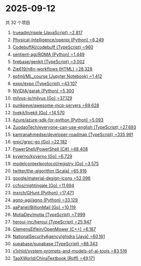 # 2025-09-12

共 32 个项目

<!-- BEGIN GITHUB -->
<!-- 最后更新时间 2025-09-12 21:17:07 +0800 -->
1. [trueadm/ripple (JavaScript) ⭐2,817](https://github.com/trueadm/ripple)
1. [Physical-Intelligence/openpi (Python) ⭐6,249](https://github.com/Physical-Intelligence/openpi)
1. [CodebuffAI/codebuff (TypeScript) ⭐960](https://github.com/CodebuffAI/codebuff)
1. [sentient-agi/ROMA (Python) ⭐1,449](https://github.com/sentient-agi/ROMA)
1. [firebase/genkit (TypeScript) ⭐3,002](https://github.com/firebase/genkit)
1. [Zie619/n8n-workflows (HTML) ⭐28,328](https://github.com/Zie619/n8n-workflows)
1. [epfml/ML_course (Jupyter Notebook) ⭐1,412](https://github.com/epfml/ML_course)
1. [expo/expo (TypeScript) ⭐43,107](https://github.com/expo/expo)
1. [NVIDIA/garak (Python) ⭐5,300](https://github.com/NVIDIA/garak)
1. [milvus-io/milvus (Go) ⭐37,129](https://github.com/milvus-io/milvus)
1. [punkpeye/awesome-mcp-servers ⭐69,628](https://github.com/punkpeye/awesome-mcp-servers)
1. [livekit/livekit (Go) ⭐14,570](https://github.com/livekit/livekit)
1. [Azure/azure-sdk-for-python (Python) ⭐5,093](https://github.com/Azure/azure-sdk-for-python)
1. [ZuodaoTech/everyone-can-use-english (TypeScript) ⭐27,693](https://github.com/ZuodaoTech/everyone-can-use-english)
1. [kamranahmedse/developer-roadmap (TypeScript) ⭐335,991](https://github.com/kamranahmedse/developer-roadmap)
1. [grpc/grpc-go (Go) ⭐22,182](https://github.com/grpc/grpc-go)
1. [PowerShell/PowerShell (C#) ⭐48,408](https://github.com/PowerShell/PowerShell)
1. [kyverno/kyverno (Go) ⭐6,729](https://github.com/kyverno/kyverno)
1. [modelcontextprotocol/registry (Go) ⭐3,575](https://github.com/modelcontextprotocol/registry)
1. [twitter/the-algorithm (Scala) ⭐65,916](https://github.com/twitter/the-algorithm)
1. [google/material-design-icons ⭐52,096](https://github.com/google/material-design-icons)
1. [ccfos/nightingale (Go) ⭐11,694](https://github.com/ccfos/nightingale)
1. [mxrch/GHunt (Python) ⭐17,471](https://github.com/mxrch/GHunt)
1. [agno-agi/agno (Python) ⭐33,129](https://github.com/agno-agi/agno)
1. [aaPanel/BillionMail (Go) ⭐10,119](https://github.com/aaPanel/BillionMail)
1. [MotiaDev/motia (TypeScript) ⭐7,999](https://github.com/MotiaDev/motia)
1. [heroui-inc/heroui (TypeScript) ⭐25,947](https://github.com/heroui-inc/heroui)
1. [ClemensElflein/OpenMower (C++) ⭐6,167](https://github.com/ClemensElflein/OpenMower)
1. [NationalSecurityAgency/ghidra (Java) ⭐60,161](https://github.com/NationalSecurityAgency/ghidra)
1. [supabase/supabase (TypeScript) ⭐88,343](https://github.com/supabase/supabase)
1. [x1xhlol/system-prompts-and-models-of-ai-tools ⭐83,516](https://github.com/x1xhlol/system-prompts-and-models-of-ai-tools)
1. [TapXWorld/ChinaTextbook (Roff) ⭐49,171](https://github.com/TapXWorld/ChinaTextbook)
<!-- END GITHUB -->